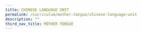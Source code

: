 ```yaml
---
title: CHINESE LANGUAGE UNIT
permalink: /curriculum/mother-tongue/chinese-language-unit
description: ""
third_nav_title: MOTHER TONGUE
---
```


